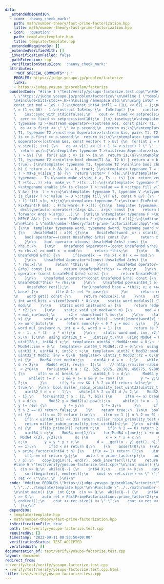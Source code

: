 ```yaml
---
data:
  _extendedDependsOn:
  - icon: ':heavy_check_mark:'
    path: math/number-theory/fast-prime-factorization.hpp
    title: math/number-theory/fast-prime-factorization.hpp
  - icon: ':question:'
    path: template/template.hpp
    title: template/template.hpp
  _extendedRequiredBy: []
  _extendedVerifiedWith: []
  _isVerificationFailed: false
  _pathExtension: cpp
  _verificationStatusIcon: ':heavy_check_mark:'
  attributes:
    '*NOT_SPECIAL_COMMENTS*': ''
    PROBLEM: https://judge.yosupo.jp/problem/factorize
    links:
    - https://judge.yosupo.jp/problem/factorize
  bundledCode: "#line 1 \"test/verify/yosupo-factorize.test.cpp\"\n#define PROBLEM\
    \ \"https://judge.yosupo.jp/problem/factorize\"\n\n#line 1 \"template/template.hpp\"\
    \n#include<bits/stdc++.h>\n\nusing namespace std;\n\nusing int64 = long long;\n\
    const int mod = 1e9 + 7;\n\nconst int64 infll = (1LL << 62) - 1;\nconst int inf\
    \ = (1 << 30) - 1;\n\nstruct IoSetup {\n  IoSetup() {\n    cin.tie(nullptr);\n\
    \    ios::sync_with_stdio(false);\n    cout << fixed << setprecision(10);\n  \
    \  cerr << fixed << setprecision(10);\n  }\n} iosetup;\n\ntemplate< typename T1,\
    \ typename T2 >\nostream &operator<<(ostream &os, const pair< T1, T2 >& p) {\n\
    \  os << p.first << \" \" << p.second;\n  return os;\n}\n\ntemplate< typename\
    \ T1, typename T2 >\nistream &operator>>(istream &is, pair< T1, T2 > &p) {\n \
    \ is >> p.first >> p.second;\n  return is;\n}\n\ntemplate< typename T >\nostream\
    \ &operator<<(ostream &os, const vector< T > &v) {\n  for(int i = 0; i < (int)\
    \ v.size(); i++) {\n    os << v[i] << (i + 1 != v.size() ? \" \" : \"\");\n  }\n\
    \  return os;\n}\n\ntemplate< typename T >\nistream &operator>>(istream &is, vector<\
    \ T > &v) {\n  for(T &in : v) is >> in;\n  return is;\n}\n\ntemplate< typename\
    \ T1, typename T2 >\ninline bool chmax(T1 &a, T2 b) { return a < b && (a = b,\
    \ true); }\n\ntemplate< typename T1, typename T2 >\ninline bool chmin(T1 &a, T2\
    \ b) { return a > b && (a = b, true); }\n\ntemplate< typename T = int64 >\nvector<\
    \ T > make_v(size_t a) {\n  return vector< T >(a);\n}\n\ntemplate< typename T,\
    \ typename... Ts >\nauto make_v(size_t a, Ts... ts) {\n  return vector< decltype(make_v<\
    \ T >(ts...)) >(a, make_v< T >(ts...));\n}\n\ntemplate< typename T, typename V\
    \ >\ntypename enable_if< is_class< T >::value == 0 >::type fill_v(T &t, const\
    \ V &v) {\n  t = v;\n}\n\ntemplate< typename T, typename V >\ntypename enable_if<\
    \ is_class< T >::value != 0 >::type fill_v(T &t, const V &v) {\n  for(auto &e\
    \ : t) fill_v(e, v);\n}\n\ntemplate< typename F >\nstruct FixPoint : F {\n  explicit\
    \ FixPoint(F &&f) : F(forward< F >(f)) {}\n\n  template< typename... Args >\n\
    \  decltype(auto) operator()(Args &&... args) const {\n    return F::operator()(*this,\
    \ forward< Args >(args)...);\n  }\n};\n \ntemplate< typename F >\ninline decltype(auto)\
    \ MFP(F &&f) {\n  return FixPoint< F >{forward< F >(f)};\n}\n#line 4 \"test/verify/yosupo-factorize.test.cpp\"\
    \n\n#line 1 \"math/number-theory/fast-prime-factorization.hpp\"\nnamespace FastPrimeFactorization\
    \ {\n\n  template< typename word, typename dword, typename sword >\n  struct UnsafeMod\
    \ {\n    UnsafeMod() : x(0) {}\n\n    UnsafeMod(word _x) : x(init(_x)) {}\n\n\
    \    bool operator==(const UnsafeMod &rhs) const {\n      return x == rhs.x;\n\
    \    }\n\n    bool operator!=(const UnsafeMod &rhs) const {\n      return x !=\
    \ rhs.x;\n    }\n\n    UnsafeMod &operator+=(const UnsafeMod &rhs) {\n      if((x\
    \ += rhs.x) >= mod) x -= mod;\n      return *this;\n    }\n\n    UnsafeMod &operator-=(const\
    \ UnsafeMod &rhs) {\n      if(sword(x -= rhs.x) < 0) x += mod;\n      return *this;\n\
    \    }\n\n    UnsafeMod &operator*=(const UnsafeMod &rhs) {\n      x = reduce(dword(x)\
    \ * rhs.x);\n      return *this;\n    }\n\n    UnsafeMod operator+(const UnsafeMod\
    \ &rhs) const {\n      return UnsafeMod(*this) += rhs;\n    }\n\n    UnsafeMod\
    \ operator-(const UnsafeMod &rhs) const {\n      return UnsafeMod(*this) -= rhs;\n\
    \    }\n\n    UnsafeMod operator*(const UnsafeMod &rhs) const {\n      return\
    \ UnsafeMod(*this) *= rhs;\n    }\n\n    UnsafeMod pow(uint64_t e) const {\n \
    \     UnsafeMod ret(1);\n      for(UnsafeMod base = *this; e; e >>= 1, base *=\
    \ base) {\n        if(e & 1) ret *= base;\n      }\n      return ret;\n    }\n\
    \n    word get() const {\n      return reduce(x);\n    }\n\n    static constexpr\
    \ int word_bits = sizeof(word) * 8;\n\n    static word modulus() {\n      return\
    \ mod;\n    }\n\n    static word init(word w) {\n      return reduce(dword(w)\
    \ * r2);\n    }\n\n    static void set_mod(word m) {\n      mod = m;\n      inv\
    \ = mul_inv(mod);\n      r2 = -dword(mod) % mod;\n    }\n\n    static word reduce(dword\
    \ x) {\n      word y = word(x >> word_bits) - word((dword(word(x) * inv) * mod)\
    \ >> word_bits);\n      return sword(y) < 0 ? y + mod : y;\n    }\n\n    static\
    \ word mul_inv(word n, int e = 6, word x = 1) {\n      return !e ? x : mul_inv(n,\
    \ e - 1, x * (2 - x * n));\n    }\n\n    static word mod, inv, r2;\n\n    word\
    \ x;\n  };\n\n  using uint128_t = __uint128_t;\n\n  using Mod64 = UnsafeMod< uint64_t,\
    \ uint128_t, int64_t >;\n  template<> uint64_t Mod64::mod = 0;\n  template<> uint64_t\
    \ Mod64::inv = 0;\n  template<> uint64_t Mod64::r2 = 0;\n\n  using Mod32 = UnsafeMod<\
    \ uint32_t, uint64_t, int32_t >;\n  template<> uint32_t Mod32::mod = 0;\n  template<>\
    \ uint32_t Mod32::inv = 0;\n  template<> uint32_t Mod32::r2 = 0;\n\n  bool miller_rabin_primality_test_uint64(uint64_t\
    \ n) {\n    Mod64::set_mod(n);\n    uint64_t d = n - 1;\n    while(d % 2 == 0)\
    \ d /= 2;\n    Mod64 e{1}, rev{n - 1};\n    // http://miller-rabin.appspot.com/\
    \  < 2^64\n    for(uint64_t a : {2, 325, 9375, 28178, 450775, 9780504, 1795265022})\
    \ {\n      if(n <= a) break;\n      uint64_t t = d;\n      Mod64 y = Mod64(a).pow(t);\n\
    \      while(t != n - 1 && y != e && y != rev) {\n        y *= y;\n        t *=\
    \ 2;\n      }\n      if(y != rev && t % 2 == 0) return false;\n    }\n    return\
    \ true;\n  }\n\n  bool miller_rabin_primality_test_uint32(uint32_t n) {\n    Mod32::set_mod(n);\n\
    \    uint32_t d = n - 1;\n    while(d % 2 == 0) d /= 2;\n    Mod32 e{1}, rev{n\
    \ - 1};\n    for(uint32_t a : {2, 7, 61}) {\n      if(n <= a) break;\n      uint32_t\
    \ t = d;\n      Mod32 y = Mod32(a).pow(t);\n      while(t != n - 1 && y != e &&\
    \ y != rev) {\n        y *= y;\n        t *= 2;\n      }\n      if(y != rev &&\
    \ t % 2 == 0) return false;\n    }\n    return true;\n  }\n\n  bool is_prime(uint64_t\
    \ n) {\n    if(n == 2) return true;\n    if(n == 1 || n % 2 == 0) return false;\n\
    \    if(n < uint64_t(1) << 31) return miller_rabin_primality_test_uint32(n);\n\
    \    return miller_rabin_primality_test_uint64(n);\n  }\n\n  uint64_t pollard_rho(uint64_t\
    \ n) {\n    if(is_prime(n)) return n;\n    if(n % 2 == 0) return 2;\n    Mod64::set_mod(n);\n\
    \    uint64_t d;\n    Mod64 one{1};\n    for(Mod64 c{one};; c += one) {\n    \
    \  Mod64 x{2}, y{2};\n      do {\n        x = x * x + c;\n        y = y * y +\
    \ c;\n        y = y * y + c;\n        d = __gcd((x - y).get(), n);\n      } while(d\
    \ == 1);\n      if(d < n) return d;\n    }\n    assert(0);\n  }\n\n  vector< uint64_t\
    \ > prime_factor(uint64_t n) {\n    if(n <= 1) return {};\n    uint64_t p = pollard_rho(n);\n\
    \    if(p == n) return {p};\n    auto l = prime_factor(p);\n    auto r = prime_factor(n\
    \ / p);\n    copy(begin(r), end(r), back_inserter(l));\n    return l;\n  }\n};\n\
    #line 6 \"test/verify/yosupo-factorize.test.cpp\"\n\nint main() {\n  int Q;\n\
    \  cin >> Q;\n  while(Q--) {\n    int64 X;\n    cin >> X;\n    auto ret = FastPrimeFactorization::prime_factor(X);\n\
    \    sort(begin(ret), end(ret));\n    cout << ret.size() << \" \";\n    cout <<\
    \ ret << \"\\n\";\n  }\n}\n"
  code: "#define PROBLEM \"https://judge.yosupo.jp/problem/factorize\"\n\n#include\
    \ \"../../template/template.hpp\"\n\n#include \"../../math/number-theory/fast-prime-factorization.hpp\"\
    \n\nint main() {\n  int Q;\n  cin >> Q;\n  while(Q--) {\n    int64 X;\n    cin\
    \ >> X;\n    auto ret = FastPrimeFactorization::prime_factor(X);\n    sort(begin(ret),\
    \ end(ret));\n    cout << ret.size() << \" \";\n    cout << ret << \"\\n\";\n\
    \  }\n}\n"
  dependsOn:
  - template/template.hpp
  - math/number-theory/fast-prime-factorization.hpp
  isVerificationFile: true
  path: test/verify/yosupo-factorize.test.cpp
  requiredBy: []
  timestamp: '2022-09-11 00:53:50+09:00'
  verificationStatus: TEST_ACCEPTED
  verifiedWith: []
documentation_of: test/verify/yosupo-factorize.test.cpp
layout: document
redirect_from:
- /verify/test/verify/yosupo-factorize.test.cpp
- /verify/test/verify/yosupo-factorize.test.cpp.html
title: test/verify/yosupo-factorize.test.cpp
---
```

